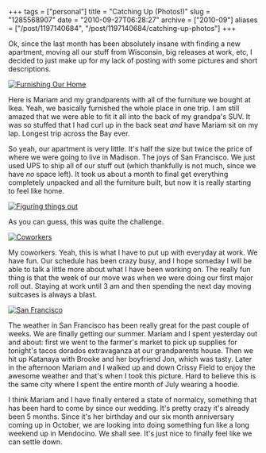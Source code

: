 +++
tags = ["personal"]
title = "Catching Up (Photos!)"
slug = "1285568907"
date = "2010-09-27T06:28:27"
archive = ["2010-09"]
aliases = ["/post/1197140684", "/post/1197140684/catching-up-photos"]
+++

Ok, since the last month has been absolutely insane with finding a new
apartment, moving all our stuff from Wisconsin, big releases at work, etc,
I decided to just make up for my lack of posting with some pictures and
short descriptions.

[![Furnishing Our Home][1]][2]

Here is Mariam and my grandparents with all of the furniture we bought at
Ikea.  Yeah, we basically furnished the whole place in one trip.  I am
still amazed that we were able to fit it all into the back of my grandpa's
SUV.  It was so stuffed that I had curl up in the back seat *and* have
Mariam sit on my lap.  Longest trip across the Bay ever.

So yeah, our apartment is very little.  It's half the size but twice the
price of where we were going to live in Madison.  The joys of San
Francisco.  We just used UPS to ship all of our stuff out (which
thankfully is not much, since we have *no* space left).  It took us about
a month to final get everything completely unpacked and all the furniture
built, but now it is really starting to feel like home.

[![Figuring things out][3]][4]

As you can guess, this was quite the challenge.

[![Coworkers][5]][6]

My coworkers.  Yeah, this is what I have to put up with everyday at work.
We have fun.  Our schedule has been crazy busy, and I hope someday I will
be able to talk a little more about what I have been working on.  The
really fun thing is that the week of our move was when we were doing our
first major roll out.  Staying at work until 3 am and then spending the
next day moving suitcases is always a blast.

[![San Francisco][7]][8]

The weather in San Francisco has been really great for the past couple of
weeks.  We are finally getting our summer.  Mariam and I spent yesterday
out and about: first we went to the farmer's market to pick up supplies
for tonight's tacos dorados extravaganza at our grandparents house.  Then
we hit up Katanaya with Brooke and her boyfriend Jon, which was tasty.
Later in the afternoon Mariam and I walked up and down Crissy Field to
enjoy the awesome weather and that's when I took this picture.  Hard to
believe this is the same city where I spent the entire month of July
wearing a hoodie.

I think Mariam and I have finally entered a state of normalcy, something
that has been hard to come by since our wedding.  It's pretty crazy it's
already been 5 months.  Since it's her birthday and our six month
anniversary coming up in October, we are looking into doing something fun
like a long weekend up in Mendocino.  We shall see.  It's just nice to
finally feel like we can settle down.

[1]: http://farm5.static.flickr.com/4151/5029055216_e06f5b5a34.jpg
[2]: http://www.flickr.com/photos/28471535@N02/5029055216
[3]: http://farm5.static.flickr.com/4151/5028439777_41995c0a13.jpg
[4]: http://www.flickr.com/photos/28471535@N02/5028439777
[5]: http://farm5.static.flickr.com/4090/5029056628_1b5430e6c0.jpg
[6]: http://www.flickr.com/photos/28471535@N02/5029056628
[7]: http://farm5.static.flickr.com/4109/5028441185_a8ebbfd21f.jpg
[8]: http://www.flickr.com/photos/28471535@N02/5028441185
